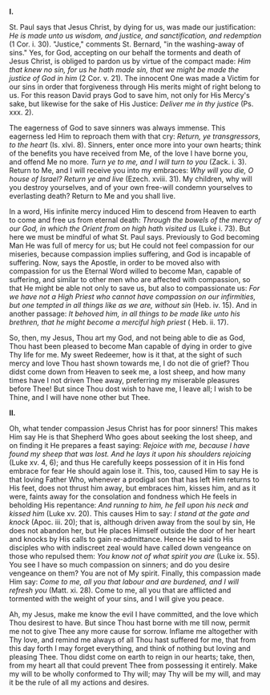 
**I\.**

St. Paul says that Jesus Christ, by dying for us, was made our justification: *He is made unto us wisdom, and justice, and sanctification, and redemption* (1 Cor. i. 30). \"Justice,\" comments St. Bernard, \"in the washing-away of sins.\" Yes, for God, accepting on our behalf the torments and death of Jesus Christ, is obliged to pardon us by virtue of the compact made: *Him that knew no sin, for us he hath made sin, that we might be made the justice of God in him* (2 Cor. v. 21). The innocent One was made a Victim for our sins in order that forgiveness through His merits might of right belong to us. For this reason David prays God to save him, not only for His Mercy\'s sake, but likewise for the sake of His Justice: *Deliver me in thy justice* (Ps. xxx. 2).

The eagerness of God to save sinners was always immense. This eagerness led Him to reproach them with that cry: *Return, ye transgressors, to the heart* (Is. xlvi. 8). Sinners, enter once more into your own hearts; think of the benefits you have received from Me, of the love I have borne you, and offend Me no more. *Turn ye to me, and I will turn to you* (Zack. i. 3). Return to Me, and I will receive you into my embraces: *Why will you die, O house of Israel? Return ye and live* (Ezech. xviii. 31). My children, why will you destroy yourselves, and of your own free-will condemn yourselves to everlasting death? Return to Me and you shall live.

In a word, His infinite mercy induced Him to descend from Heaven to earth to come and free us from eternal death: *Through the bowels of the mercy of our God, in which the Orient from on high hath visited us* (Luke i. 73). But here we must be mindful of what St. Paul says. Previously to God becoming Man He was full of mercy for us; but He could not feel compassion for our miseries, because compassion implies suffering, and God is incapable of suffering. Now, says the Apostle, in order to be moved also with compassion for us the Eternal Word willed to become Man, capable of suffering, and similar to other men who are affected with compassion, so that He might be able not only to save us, but also to compassionate us: *For we have not a High Priest who cannot have compassion on our infirmities, but one tempted in all things like as we are, without sin* (Heb. iv. 15). And in another passage: *It behoved him, in all things to be made like unto his brethren, that he might become a merciful high priest* ( Heb. ii. 17).

So, then, my Jesus, Thou art my God, and not being able to die as God, Thou hast been pleased to become Man capable of dying in order to give Thy life for me. My sweet Redeemer, how is it that, at the sight of such mercy and love Thou hast shown towards me, I do not die of grief? Thou didst come down from Heaven to seek me, a lost sheep, and how many times have I not driven Thee away, preferring my miserable pleasures before Thee! But since Thou dost wish to have me, I leave all; I wish to be Thine, and I will have none other but Thee.

**II\.**

Oh, what tender compassion Jesus Christ has for poor sinners! This makes Him say He is that Shepherd Who goes about seeking the lost sheep, and on finding it He prepares a feast saying: *Rejoice with me, because I have found my sheep that was lost. And he lays it upon his shoulders rejoicing* (Luke xv. 4, 6); and thus He carefully keeps possession of it in His fond embrace for fear He should again lose it. This, too, caused Him to say He is that loving Father Who, whenever a prodigal son that has left Him returns to His feet, does not thrust him away, but embraces him, kisses him, and as it were, faints away for the consolation and fondness which He feels in beholding His repentance: *And running to him, he fell upon his neck and kissed him* (Luke xv. 20). This causes Him to say: *I stand at the gate and knock* (Apoc. iii. 20); that is, although driven away from the soul by sin, He does not abandon her, but He places Himself outside the door of her heart and knocks by His calls to gain re-admittance. Hence He said to His disciples who with indiscreet zeal would have called down vengeance on those who repulsed them: *You know not of what spirit you are* (Luke ix. 55). You see I have so much compassion on sinners; and do you desire vengeance on them? You are not of My spirit. Finally, this compassion made Him say: *Come to me, all you that labour and are burdened, and I will refresh you* (Matt. xi. 28). Come to me, all you that are afflicted and tormented with the weight of your sins, and I will give you peace.

Ah, my Jesus, make me know the evil I have committed, and the love which Thou desirest to have. But since Thou hast borne with me till now, permit me not to give Thee any more cause for sorrow. Inflame me altogether with Thy love, and remind me always of all Thou hast suffered for me, that from this day forth I may forget everything, and think of nothing but loving and pleasing Thee. Thou didst come on earth to reign in our hearts; take, then, from my heart all that could prevent Thee from possessing it entirely. Make my will to be wholly conformed to Thy will; may Thy will be my will, and may it be the rule of all my actions and desires.

